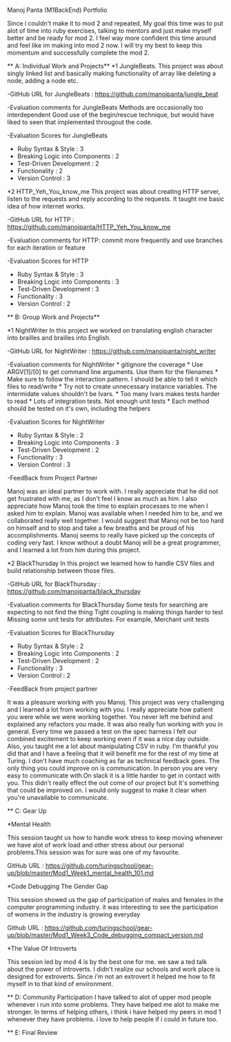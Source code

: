 Manoj Panta (M1BackEnd) Portfolio

Since i couldn't make it to mod 2 and repeated, My goal this time was to  put
alot of time into ruby exercises, talking to mentors  and just make myself
better and be ready for mod 2. I feel way more confident this time around and
feel like im making into mod 2 now. I will try my best to keep this momentum
and successfully complete the mod 2.


** A: Individual Work and  Projects**
*1 JungleBeats.
  This project was about singly linked list and basically making functionality
  of array like deleting a node, adding a node etc.

-GitHub URL for JungleBeats : https://github.com/manojpanta/jungle_beat

-Evaluation comments for JungleBeats
  Methods are occasionally too interdependent
  Good use of the begin/rescue technique, but would have liked to seen that
  implemented througout the code.


-Evaluation Scores for JungleBeats
  * Ruby Syntax & Style : 3
  * Breaking Logic into Components : 2
  * Test-Driven Development : 2
  * Functionality : 2
  * Version Control : 3

*2 HTTP_Yeh_You_know_me
  This project was about creating HTTP server, listen to the requests and reply
  according to the requests. It taught me basic idea of how internet works.

-GitHub URL for HTTP : https://github.com/manojpanta/HTTP_Yeh_You_know_me

-Evaluation comments for HTTP:
      commit more frequently and use branches for each iteration or feature

-Evaluation Scores for HTTP
  * Ruby Syntax & Style : 3
  * Breaking Logic into Components : 3
  * Test-Driven Development : 3
  * Functionality : 3
  * Version Control : 2

** B: Group Work and Projects**

*1 NightWriter
  In this project we worked on translating english character into brailles and
  brailles into English.


-GitHub URL for NightWriter : https://github.com/manojpanta/night_writer

-Evaluation comments for NightWriter
    * gitignore the coverage
    * Use ARGV[1]/[0] to get command line arguments. Use them for the filenames
    * Make sure to follow the interaction pattern. I should be able to tell it
      which files to read/write
    * Try not to create unnecessary instance variables. The intermidate values
      shouldn't be Ivars.
    * Too many Ivars makes tests harder to read
    * Lots of integration tests. Not enough unit tests
    * Each method should be tested on it's own, including the helpers

-Evaluation Scores for NightWriter
  * Ruby Syntax & Style : 2
  * Breaking Logic into Components : 3
  * Test-Driven Development : 2
  * Functionality : 3
  * Version Control : 3

-FeedBack from Project Partner

  Manoj was an ideal partner to work with. I really appreciate that he did not
  get frustrated with me, as I don't feel I know as much as him. I also
  appreciate how Manoj took the time to explain processes to me when I asked him
  to explain. Manoj was available when I needed him to be, and we collaborated
  really well together. I would suggest that Manoj not be too hard on himself
  and to stop and take a few breaths and be proud of his accomplishments.
  Manoj seems to really have picked up the concepts of coding very fast. I
  know without a doubt Manoj will be a great programmer, and I learned a lot
  from him during this project.

*2 BlackThursday
  In this project we learned how to handle CSV files and build relationship
  between those files.

-GitHub URL for BlackThursday : https://github.com/manojpanta/black_thursday

-Evaluation comments for BlackThursday
  Some tests for searching are expecting to not find the thing
  Tight coupling is making things harder to test
  Missing some unit tests for attributes. For example, Merchant unit tests

-Evaluation Scores for BlackThursday
  * Ruby Syntax & Style : 2
  * Breaking Logic into Components : 2
  * Test-Driven Development : 2
  * Functionality : 3
  * Version Control : 2

-FeedBack from project partner

  It was a pleasure working with you Manoj. This project was very challenging
  and I learned a lot from working with you. I really appreciate how patient
  you were while we were working together. You never left me behind and
  explained any refactors you made. It was also really fun working with you
  in general. Every time we passed a test on the spec harness I felt our combined
  excitement to keep working even if it was a nice day outside. Also, you taught
  me a lot about manipulating CSV in ruby. I'm thankful you did that and I have
  a feeling that it will benefit me for the rest of my time at Turing. I don't
  have much coaching as far as technical feedback goes. The only thing you
  could improve on is communication. In person you are very easy to communicate
  with.On slack it is a little harder to get in contact with you. This didn't
  really effect the out come of our project but It's something that could
  be improved on. I would only suggest to make it clear when you're
  unavailable to communicate.

** C: Gear Up

  *Mental Health

  This session taught us how to handle work stress to keep moving whenever
  we have alot of work load and other stress about our personal problems.This
  session was for sure was  one of my favourite.

  GitHub URL : https://github.com/turingschool/gear-up/blob/master/Mod1_Week1_mental_health_101.md

  *Code Debugging The Gender Gap

  This session showed us the gap of participation of males and females in the
  computer programming industry. it was interesting to see the  participation
  of womens in the industry is growing everyday

  Github URL : https://github.com/turingschool/gear-up/blob/master/Mod1_Week3_Code_debugging_compact_version.md

  *The Value Of Introverts

  This session led by mod 4 is by the best one for me. we saw a ted talk about
  the power of introverts. I didn't realize our schools and work place is
  designed for extroverts. Since i'm not an extrovert it helped me how to fit
  myself in to that kind of environment.


** D: Community Participation
  I have talked to alot of upper mod people  whenever i run into some problems.
  They have helped me alot to make me stronger. In terms of helping others, i
  think i have helped my peers in mod 1 whenever they have problems. i love to
  help people if i could in future too.

** E: Final Review
